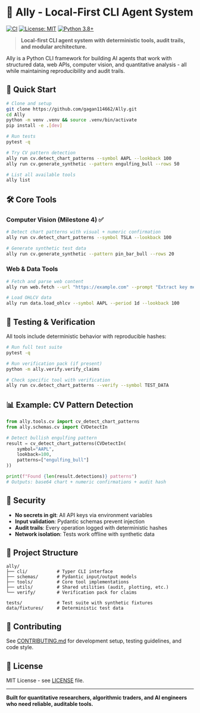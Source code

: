 # 🤖 Ally - Local-First CLI Agent System

[![CI](https://github.com/gagan114662/Ally/actions/workflows/ci.yml/badge.svg)](https://github.com/gagan114662/Ally/actions/workflows/ci.yml)
[![License: MIT](https://img.shields.io/badge/License-MIT-yellow.svg)](https://opensource.org/licenses/MIT)
[![Python 3.8+](https://img.shields.io/badge/python-3.8+-blue.svg)](https://www.python.org/downloads/)

> **Local-first CLI agent system with deterministic tools, audit trails, and modular architecture.**

Ally is a Python CLI framework for building AI agents that work with structured data, web APIs, computer vision, and quantitative analysis - all while maintaining reproducibility and audit trails.

## 🚀 Quick Start

```bash
# Clone and setup
git clone https://github.com/gagan114662/Ally.git
cd Ally
python -m venv .venv && source .venv/bin/activate
pip install -e .[dev]

# Run tests
pytest -q

# Try CV pattern detection
ally run cv.detect_chart_patterns --symbol AAPL --lookback 100
ally run cv.generate_synthetic --pattern engulfing_bull --rows 50

# List all available tools
ally list
```

## 🛠️ Core Tools

### Computer Vision (Milestone 4) ✅
```bash
# Detect chart patterns with visual + numeric confirmation
ally run cv.detect_chart_patterns --symbol TSLA --lookback 100

# Generate synthetic test data
ally run cv.generate_synthetic --pattern pin_bar_bull --rows 20
```

### Web & Data Tools
```bash
# Fetch and parse web content
ally run web.fetch --url "https://example.com" --prompt "Extract key metrics"

# Load OHLCV data
ally run data.load_ohlcv --symbol AAPL --period 1d --lookback 100
```

## 🧪 Testing & Verification

All tools include deterministic behavior with reproducible hashes:

```bash
# Run full test suite
pytest -q

# Run verification pack (if present)
python -m ally.verify.verify_claims

# Check specific tool with verification
ally run cv.detect_chart_patterns --verify --symbol TEST_DATA
```

## 📊 Example: CV Pattern Detection

```python
from ally.tools.cv import cv_detect_chart_patterns
from ally.schemas.cv import CVDetectIn

# Detect bullish engulfing pattern
result = cv_detect_chart_patterns(CVDetectIn(
    symbol="AAPL", 
    lookback=100,
    patterns=["engulfing_bull"]
))

print(f"Found {len(result.detections)} patterns")
# Outputs: base64 chart + numeric confirmations + audit hash
```

## 🔐 Security

- **No secrets in git**: All API keys via environment variables
- **Input validation**: Pydantic schemas prevent injection  
- **Audit trails**: Every operation logged with deterministic hashes
- **Network isolation**: Tests work offline with synthetic data

## 📁 Project Structure

```
ally/
├── cli/           # Typer CLI interface
├── schemas/       # Pydantic input/output models  
├── tools/         # Core tool implementations
├── utils/         # Shared utilities (audit, plotting, etc.)
└── verify/        # Verification pack for claims

tests/             # Test suite with synthetic fixtures
data/fixtures/     # Deterministic test data
```

## 🤝 Contributing

See [CONTRIBUTING.md](CONTRIBUTING.md) for development setup, testing guidelines, and code style.

## 📄 License

MIT License - see [LICENSE](LICENSE) file.

---

**Built for quantitative researchers, algorithmic traders, and AI engineers who need reliable, auditable tools.**